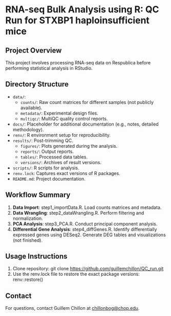 # RNA-seq Bulk Analysis using R: QC Run for STXBP1 haploinsufficient mice

## Project Overview

This project involves processing RNA-seq data on Respublica before performing statistical analysis in RStudio.

## Directory Structure

- `data/`: 
  - `counts/`: Raw count matrices for different samples (not publicly available).
  - `metadata/`: Experimental design files.
  - `multiqc/`: MultiQC quality control reports.
- `docs/`: Placeholder for additional documentation (e.g., notes, detailed methodology).
- `renv/`: R environment setup for reproducibility.
- `results/`: Post-trimming QC.
  - `figures/`: Plots generated during the analysis.
  - `reports/`: Output reports.
  - `tables/`: Processed data tables.
  - `versions/`: Archives of result versions.
- `scripts/`: R scripts for analysis.
- `renv.lock`: Captures exact versions of R packages.
- `README.md`: Project documentation.

## Workflow Summary

1. **Data Import**: step1_importData.R. Load counts matrices and metadata.
2. **Data Wrangling**: step2_dataWrangling.R. Perform filtering and normalization.
3. **PCA Analysis**: step3_PCA.R. Conduct principal component analysis.
4. **Differential Gene Analysis**: step4_diffGenes.R. Identify differentially expressed genes using DESeq2. Generate DEG tables and visualizations (not finished).

## Usage Instructions

1. Clone repository: git clone https://github.com/guillemchillon/QC_run.git
2. Use the renv.lock file to restore the exact package versions: renv::restore()

## Contact

For questions, contact Guillem Chillon at chillonbog@chop.edu.

